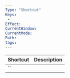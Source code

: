 ```yaml
---
Type: "Shortcut"
Keys:
 -
Effect:
CurrentWindow:
CurrentMode:
Path:
tags:
---
```


| Shortcut | Description |
| -------- | ----------- |
| ``       |             |
